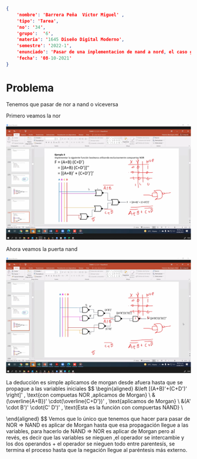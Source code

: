 
```json
{
    'nombre': 'Barrera Peña  Víctor Miguel' ,
    'tipo': 'Tarea',
    'no': '34',
    'grupo':  '6',
    'materia': '1645 Diseño Digital Moderno',
    'semestre': '2022-1',
    'enunciado': 'Pasar de una inplementacion de nand a nord, el caso general',
    'fecha': '08-10-2021'
}
```

# Problema

Tenemos que pasar de nor a nand o viceversa

Primero veamos la nor

![000610](000610.png)



Ahora veamos la puerta nand

![000611](000611.png)

La deducción es simple aplicamos de morgan desde afuera hasta que se propague a las variables iniciales
$$
\begin{aligned}
	&\left [(A+B)'+(C+D')' \right]' , \text{con compuetas NOR ,aplicamos de Morgan} \\
	&(\overline{A+B})' \cdot(\overline{C+D'})' , \text{aplicamos de Morgan} \\
	&(A' \cdot B')' \cdot(C'  D')'  , \text{Esta es la función con compuertas NAND} \\
	
\end{aligned}
$$
Vemos que lo único que tenemos que hacer para pasar de NOR => NAND es aplicar de Morgan hasta que esa propagación llegue a las variables, para hacerlo de NAND => NOR es aplicar de Morgan pero al revés, es decir  que las variables se nieguen ,el operador se intercambie y los dos operandos + el operador se nieguen todo entre parentesís, se termina el proceso hasta que la negación llegue al paréntesis más externo.

